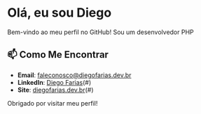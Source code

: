 # Olá, eu sou Diego 

Bem-vindo ao meu perfil no GitHub! Sou um desenvolvedor PHP

## 📫 Como Me Encontrar

- **Email**: faleconosco@diegofarias.dev.br
- **LinkedIn**: [Diego Farias](https://www.linkedin.com/in/diego-farias-05378a216/)(#)
- **Site**: [diegofarias.dev.br](https://diegofarias.dev.br)(#)

Obrigado por visitar meu perfil!
